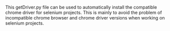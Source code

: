 This getDriver.py file can be used to automatically install the compatible chrome driver for selenium projects.
This is mainly to avoid the problem of incompatible chrome browser and chrome driver versions when working on selenium projects.
